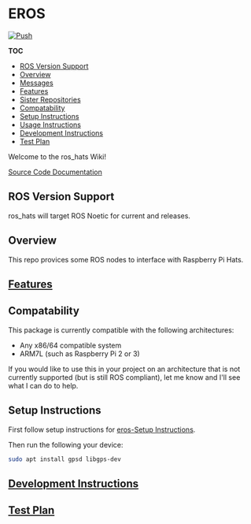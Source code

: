 # EROS
[![Push](https://github.com/fastrobotics/ros_hats/actions/workflows/Push.yml/badge.svg)](https://github.com/fastrobotics/ros_hats/actions/workflows/Push.yml)

__TOC__
- [ROS Version Support](#ros-version-support)
- [Overview](#overview)
- [Messages](#messages)
- [Features](#features)
- [Sister Repositories](#sister-repositories)
- [Compatability](#compatability)
- [Setup Instructions](#setup-instructions)
- [Usage Instructions](#usage-in-your-package)
- [Development Instructions](#development-instructions)
- [Test Plan](#test-plan)

Welcome to the ros_hats Wiki!


[Source Code Documentation](https://dgitz.github.io/ros_hats/)

## ROS Version Support
ros_hats will target ROS Noetic for current and releases.

## Overview
This repo provices some ROS nodes to interface with Raspberry Pi Hats.

## [Features](doc/Features/Features.md)
 

## Compatability
This package is currently compatible with the following architectures:
* Any x86/64 compatible system
* ARM7L (such as Raspberry Pi 2 or 3)


If you would like to use this in your project on an architecture that is not currently supported (but is still ROS compliant), let me know and I'll see what I can do to help.

## Setup Instructions
First follow setup instructions for [eros-Setup Instructions](https://github.com/fastrobotics/eros?tab=readme-ov-file#setup-instructions).

Then run the following your device:
```bash
sudo apt install gpsd libgps-dev
```

## [Development Instructions](doc/Development/DevelopmentInstructions.md)

## [Test Plan](doc/TestPlan/TestPlan.md)